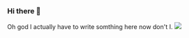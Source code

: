 ### Hi there 👋
Oh god I actually have to write somthing here now don't I. 
![](https://media.discordapp.net/attachments/630751436430508042/745900901209735188/GitHub_Image.jpg?width=1185&height=593)

<!--
**McZarya/McZarya** is a ✨ _special_ ✨ repository because its `README.md` (this file) appears on your GitHub profile.

Here are some ideas to get you started:

- 🔭 I’m currently working on ...
- 🌱 I’m currently learning ...
- 👯 I’m looking to collaborate on ...
- 🤔 I’m looking for help with ...
- 💬 Ask me about ...
- 📫 How to reach me: ...
- 😄 Pronouns: ...
- ⚡ Fun fact: ...
-->
